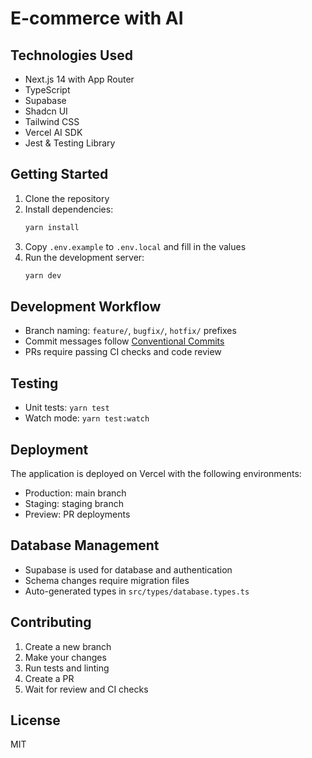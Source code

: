 # E-commerce with AI

## Technologies Used

- Next.js 14 with App Router
- TypeScript
- Supabase
- Shadcn UI
- Tailwind CSS
- Vercel AI SDK
- Jest & Testing Library

## Getting Started

1. Clone the repository
2. Install dependencies:
   ```bash
   yarn install
   ```
3. Copy `.env.example` to `.env.local` and fill in the values
4. Run the development server:
   ```bash
   yarn dev
   ```

## Development Workflow

- Branch naming: `feature/`, `bugfix/`, `hotfix/` prefixes
- Commit messages follow [Conventional Commits](https://www.conventionalcommits.org/)
- PRs require passing CI checks and code review

## Testing

- Unit tests: `yarn test`
- Watch mode: `yarn test:watch`

## Deployment

The application is deployed on Vercel with the following environments:

- Production: main branch
- Staging: staging branch
- Preview: PR deployments

## Database Management

- Supabase is used for database and authentication
- Schema changes require migration files
- Auto-generated types in `src/types/database.types.ts`

## Contributing

1. Create a new branch
2. Make your changes
3. Run tests and linting
4. Create a PR
5. Wait for review and CI checks

## License

MIT
